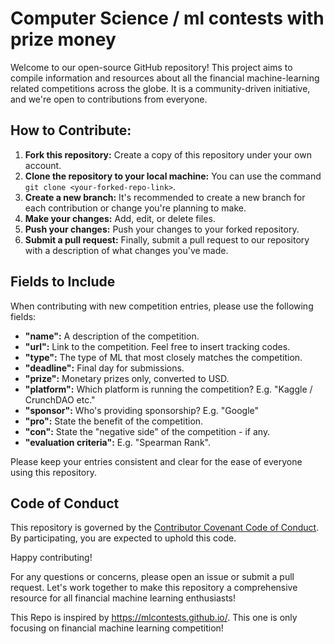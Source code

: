 # Computer Science / ml contests with prize money

Welcome to our open-source GitHub repository! This project aims to compile information and resources about all the financial machine-learning related competitions across the globe. It is a community-driven initiative, and we're open to contributions from everyone.

## How to Contribute:

1. **Fork this repository:** Create a copy of this repository under your own account.
2. **Clone the repository to your local machine:** You can use the command `git clone <your-forked-repo-link>`.
3. **Create a new branch:** It's recommended to create a new branch for each contribution or change you're planning to make.
4. **Make your changes:** Add, edit, or delete files.
5. **Push your changes:** Push your changes to your forked repository.
6. **Submit a pull request:** Finally, submit a pull request to our repository with a description of what changes you've made.

## Fields to Include

When contributing with new competition entries, please use the following fields:

- **"name":** A description of the competition.
- **"url":** Link to the competition. Feel free to insert tracking codes.
- **"type":** The type of ML that most closely matches the competition.
- **"deadline":** Final day for submissions.
- **"prize":** Monetary prizes only, converted to USD.
- **"platform":** Which platform is running the competition? E.g. "Kaggle / CrunchDAO etc."
- **"sponsor":** Who's providing sponsorship? E.g. "Google"
- **"pro":** State the benefit of the competition.
- **"con":** State the "negative side" of the competition - if any.
- **"evaluation criteria":** E.g. "Spearman Rank".

Please keep your entries consistent and clear for the ease of everyone using this repository.

## Code of Conduct

This repository is governed by the [Contributor Covenant Code of Conduct](https://www.contributor-covenant.org/version/2/0/code_of_conduct/). By participating, you are expected to uphold this code.

Happy contributing!

For any questions or concerns, please open an issue or submit a pull request. Let's work together to make this repository a comprehensive resource for all financial machine learning enthusiasts!

This Repo is inspired by https://mlcontests.github.io/. This one is only focusing on financial machine learning competition!
